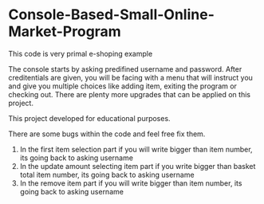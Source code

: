 # Console-Based-Small-Online-Market-Program

This code is very primal e-shoping example

The console starts by asking predifined username and password. After creditentials are given, you will be facing with a menu that will instruct you and give you multiple choices like adding item, exiting the program or checking out. There are plenty more upgrades that can be applied on this project.

This project developed for educational purposes.

There are some bugs within the code and feel free fix them.

1. In the first item selection part if you will write bigger than item number, its going back to asking username
2. In the update amount selecting item part if you write bigger than basket total item number, its going back to asking username
3. In the remove item part if you will write bigger than item number, its going back to asking username
